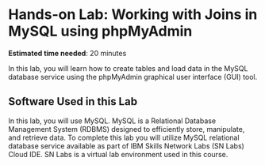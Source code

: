 # Hands-on Lab: Working with Joins in MySQL using phpMyAdmin
**Estimated time needed**: 20 minutes

In this lab, you will learn how to create tables and load data in the MySQL database service using the phpMyAdmin graphical user interface (GUI) tool.

## Software Used in this Lab
In this lab, you will use MySQL. MySQL is a Relational Database Management System (RDBMS) designed to efficiently store, manipulate, and retrieve data.
To complete this lab you will utilize MySQL relational database service available as part of IBM Skills Network Labs (SN Labs) Cloud IDE. SN Labs is a virtual lab environment used in this course.

